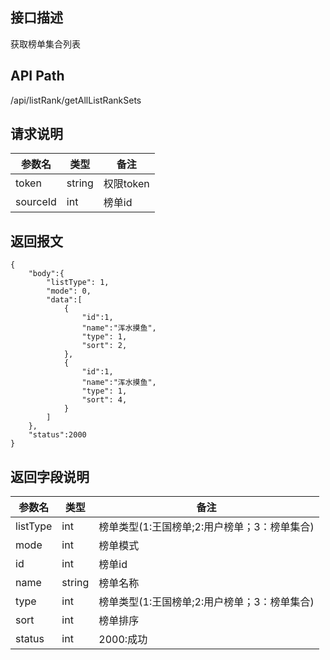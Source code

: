 ## 接口描述
获取榜单集合列表
## API Path
/api/listRank/getAllListRankSets
## 请求说明
|参数名     |类型    |备注             |
|-----------|--------|-----------------|
|token      |string  |权限token        |
|sourceId   |int     |榜单id           |

## 返回报文
    {
        "body":{
            "listType": 1,
            "mode": 0,
            "data":[
                {
                    "id":1,
                    "name":"浑水摸鱼",
                    "type": 1,
                    "sort": 2,
                },
                {
                    "id":1,
                    "name":"浑水摸鱼",
                    "type": 1,
                    "sort": 4,
                }
            ]
        },
        "status":2000
    }
## 返回字段说明
|参数名   |类型    |备注             |
|---------|--------|-----------------|
|listType |int     |榜单类型(1:王国榜单;2:用户榜单；3：榜单集合)   |
|mode     |int     |榜单模式         |
|id       |int     |榜单id           |
|name     |string  |榜单名称         |
|type     |int     |榜单类型(1:王国榜单;2:用户榜单；3：榜单集合)   |
|sort     |int     |榜单排序         |
|status   |int     |2000:成功        |
